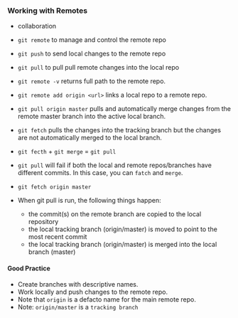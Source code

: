 ### Working with Remotes 

- collaboration
- `git remote` to manage and control the remote repo
- `git push` to send local changes to the remote repo
- `git pull` to pull pull remote changes into the local repo

- `git remote -v`  returns full path to the remote repo.
- `git remote add origin <url>` links a local repo to a remote repo.

- `git pull origin master` pulls and automatically merge changes from the remote master branch into the active local branch.
- `git fetch` pulls the changes into the tracking branch but the changes are not automatically merged to the local branch.
- `git fecth` + `git merge` = `git pull`
- `git pull` will fail if both the local and remote repos/branches have different commits. In this case, you can `fatch` and `merge`.
- `git fetch origin master` 


- When git pull is run, the following things happen:
    - the commit(s) on the remote branch are copied to the local repository
    - the local tracking branch (origin/master) is moved to point to the most recent commit
    - the local tracking branch (origin/master) is merged into the local branch (master)

#### Good Practice
- Create branches with descriptive names.
- Work locally and push changes to the remote repo.
- Note that `origin` is a defacto name for the main remote repo.
- Note: `origin/master` is a `tracking branch`
